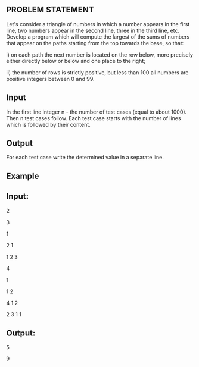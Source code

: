 ## PROBLEM STATEMENT 

Let's consider a triangle of numbers in which a number appears in the first line, two numbers appear in the second line, three in the third line, etc.
Develop a program which will compute the largest of the sums of numbers that appear on the paths starting from the top towards the base, so that:

i) on each path the next number is located on the row below, more precisely either directly below or below and one place to the right;

ii) the number of rows is strictly positive, but less than 100 all numbers are positive integers between 0 and 99.


## Input

In the first line integer n - the number of test cases (equal to about 1000). Then n test cases follow. Each test case starts with the number of lines which is followed by their content.

## Output
For each test case write the determined value in a separate line.

## Example

## Input:

2

3

1

2     1
  
1     2     3


4 

1 

1     2 

4     1     2

2     3     1     1 


## Output:

5

9
